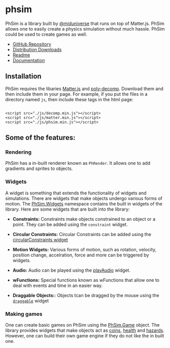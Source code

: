 # phsim
PhSim is a library built by [@mjduniverse](https://mjduniverse.github.io/) that runs on top of Matter.js. PhSim allows one to easily create a physics simulation without much hassle. PhSim could be used to create games as well.

 
* [GitHub Repository](https://github.com/mjduniverse/phsim/)
* [Distribution Downloads](https://github.com/mjduniverse/phsim/tree/master/dist)
* [Readme](https://github.com/mjduniverse/phsim/blob/master/README.md)
* [Documentation](https://mjduniverse.github.io/phsim/docs/)

## Installation

PhSim requires the libaries [Matter.js](https://brm.io/matter-js/) and [poly-decomp](). Download them and then include them in your page. For example, if you put the files in a directory named `js`, then include these tags in the html page:

```

<script src="./js/decomp.min.js"></script>
<script src="./js/matter.min.js"></script>
<script src="./js/phsim.min.js"></script>

```


## Some of the features:


### Rendering

PhSim has a in-built renderer known as `PhRender`. It allows one to add gradients and sprites to objects.

### Widgets

A widget is something that extends the functionality of widgets and simulations. There are widgets that make objects undergo various forms of motion. The [PhSim.Widgets](https://mjduniverse.github.io/phsim/docs/PhSim.Widgets.html) namespace contains the built in widgets of the library. Here are some widgets that are built into the library:


* __Constraints:__ Constraints make objects constrained to an object or a point. They can be added using the `constraint` widget.

* __Circular Constraints:__ Circular Constraints can be added using the [circularConstraints widget](https://mjduniverse.github.io/phsim/docs/PhSim.Widgets.html#.circularConstraint__anchor)

* __Motion Widgets:__ Various forms of motion, such as rotation, velocity, position change, accelration, force and more can be triggered by widgets.</li>

* __Audio:__ Audio can be played using the [playAudio]() widget.

* __wFunctions:__ Special functions known as wFunctions that allow one to deal with events and time in an easier way.

* __Draggable Objects:__: Objects tcan be dragged by the mouse using the [`draggable`](https://mjduniverse.github.io/phsim/docs/PhSim.Widgets.html#.draggable) widget</li>

### Making games

One can create basic games on PhSim using the [PhSim.Game](https://mjduniverse.github.io/phsim/docs/PhSim.Game.html) object. The library provides widgets that make objects act as [coins](https://mjduniverse.github.io/phsim/docs/PhSim.Widgets.html#.coin__anchor), [health](https://mjduniverse.github.io/phsim/docs/PhSim.Widgets.html#.health__anchor) and [hazards](https://mjduniverse.github.io/phsim/docs/PhSim.Widgets.html#.hazard__anchor). However, one can build their own game engine if they do not like the in built one. 